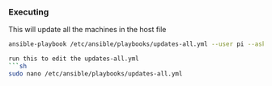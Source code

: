 
### Executing

This will update all the machines in the host file
```sh
ansible-playbook /etc/ansible/playbooks/updates-all.yml --user pi --ask-pass --ask-become-pass -i  /etc/ansible/inventory/hosts

run this to edit the updates-all.yml
```sh
sudo nano /etc/ansible/playbooks/updates-all.yml
